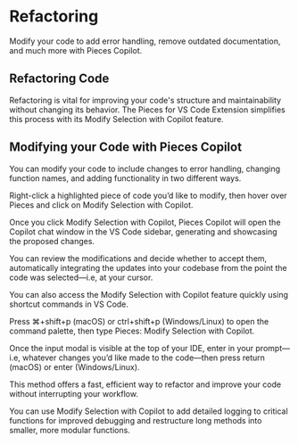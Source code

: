 # Refactoring

Modify your code to add error handling, remove outdated documentation, and much more with Pieces Copilot.

## Refactoring Code

Refactoring is vital for improving your code's structure and maintainability without changing its behavior. The Pieces for VS Code Extension simplifies this process with its Modify Selection with Copilot feature.

## Modifying your Code with Pieces Copilot

You can modify your code to include changes to error handling, changing function names, and adding functionality in two different ways.

Right-click a highlighted piece of code you’d like to modify, then hover over Pieces and click on Modify Selection with Copilot.

Once you click Modify Selection with Copilot, Pieces Copilot will open the Copilot chat window in the VS Code sidebar, generating and showcasing the proposed changes.

You can review the modifications and decide whether to accept them, automatically integrating the updates into your codebase from the point the code was selected—i.e, at your cursor.



You can also access the Modify Selection with Copilot feature quickly using shortcut commands in VS Code.

Press ⌘+shift+p (macOS) or ctrl+shift+p (Windows/Linux) to open the command palette, then type Pieces: Modify Selection with Copilot.

Once the input modal is visible at the top of your IDE, enter in your prompt—i.e, whatever changes you’d like made to the code—then press return (macOS) or enter (Windows/Linux).



This method offers a fast, efficient way to refactor and improve your code without interrupting your workflow.

You can use Modify Selection with Copilot to add detailed logging to critical functions for improved debugging and restructure long methods into smaller, more modular functions.
